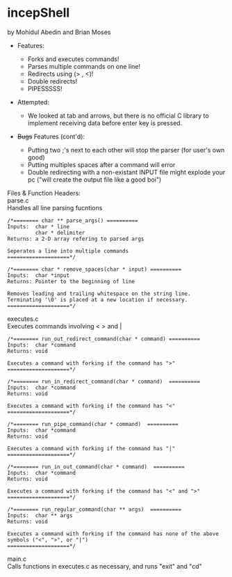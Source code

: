 # incepShell
by Mohidul Abedin and Brian Moses

* Features:
	* Forks and executes commands!
	* Parses multiple commands on one line!
	* Redirects using (> , <)!
	* Double redirects!
	* PIPESSSSS!

* Attempted:
	* We looked at tab and arrows, but there is no official C library to implement receiving data before enter key is pressed. 

* ~~Bugs~~ Features (cont'd):
	* Putting two ;'s next to each other will stop the parser (for user's own good)
	* Putting multiples spaces after a command will error
	* Double redirecting with a non-existant INPUT file might explode your pc ("will create the output file like a good boi")
	
Files & Function Headers: <br>
parse.c <br>
	Handles all line parsing fucntions
	
	/*======== char ** parse_args() ==========
	Inputs:  char * line
        	 char * delimiter  
	Returns: a 2-D array refering to parsed args
  
  	Seperates a line into multiple commands 
	====================*/

	/*======== char * remove_spaces(char * input) ==========
	Inputs:  char *input 
	Returns: Pointer to the beginning of line

	Removes leading and trailing whitespace on the string line.
	Terminating '\0' is placed at a new location if necessary.
	====================*/
executes.c  <br>
  	Executes commands involving < > and |
	
	/*======== run_out_redirect_command(char * command) ==========
	Inputs:  char *command
	Returns: void
  
	Executes a command with forking if the command has ">"  
	====================*/

	/*======== run_in_redirect_command(char * command)  ==========	
  	Inputs:  char *command
	Returns: void

	Executes a command with forking if the command has "<"  
	====================*/

	/*======== run_pipe_command(char * command)  ==========
	Inputs:  char *command 
	Returns: void
	
	Executes a command with forking if the command has "|"  
	====================*/
	
	/*======== run_in_out_command(char * command)  ==========
	Inputs:  char *command 
	Returns: void
	
	Executes a command with forking if the command has "<" and ">"  
	====================*/
	
	/*======== run_regular_command(char ** args)  ==========
	Inputs:  char ** args
	Returns: void
	
	Executes a command with forking if the command has none of the above symbols ("<", ">", or "|") 
	====================*/


main.c <br>
	Calls functions in executes.c as necessary, and runs "exit" and "cd"
	
